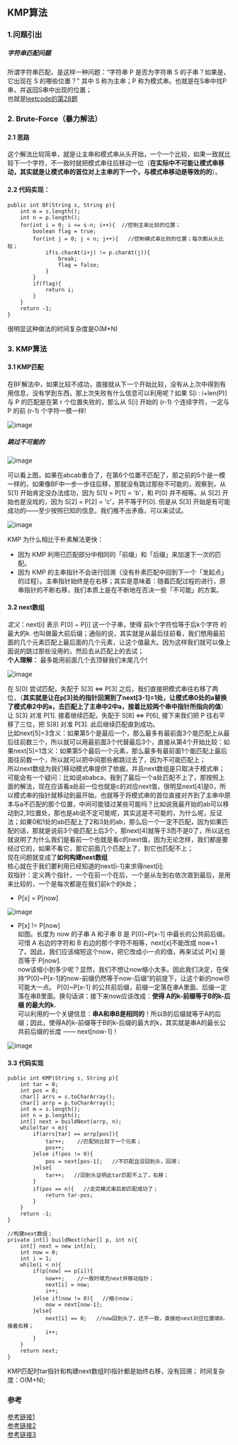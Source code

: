## KMP算法
### 1.问题引出
##### 字符串匹配问题
所谓字符串匹配，是这样一种问题：“字符串 P 是否为字符串 S 的子串？如果是，它出现在 S 的哪些位置？” 其中 S 称为主串；P 称为模式串。也就是在S串中找P串，并返回S串中出现的位置；     
也就是[leetcode的第28题](https://leetcode-cn.com/problems/implement-strstr/)
### 2. Brute-Force（暴力解法）
#### 2.1 思路
这个解法比较简单，就是让主串和模式串从头开始，一个一个比较，如果一致就比较下一个字符，不一致时就把模式串往后移动一位（**在实际中不可能让模式串移动，其实就是让模式串的首位对上主串的下一个，与模式串移动是等效的的**）。

#### 2.2 代码实现：
```
public int BF(String s, String p){
    int m = s.length();
    int n = p.length();
    for(int i = 0; i <= s-n; i++){  //控制主串比较的位置；
        boolean flag = true;
        for(int j = 0; j < n; j++){   //控制模式串比较的位置；每次都从头比较；
            if(s.charAt(i+j) != p.charAt(j)){
                break;
                flag = false;
            }
        }
        if(flag){
            return i;
        }
    }
    return -1;
}
```
很明显这种做法的时间复杂度是O(M*N)
### 3. KMP算法
#### 3.1 KMP匹配
在BF解法中，如果比较不成功，直接就从下一个开始比较，没有从上次中得到有用信息，没有学到东西，那上次失败有什么信息可以利用呢？如果 S[i : i+len(P)] 与 P 的匹配是在第 r 个位置失败的，那么从 S[i] 开始的 (r-1) 个连续字符，一定与 P 的前 (r-1) 个字符一模一样!

![image](https://pic2.zhimg.com/80/v2-7dc61b0836af61e302d9474eeeecfe83_720w.jpg?source=1940ef5c)

##### 跳过不可能的
![image](https://pic2.zhimg.com/80/v2-67dd66b86323d3d08f976589cf712a1a_720w.jpg?source=1940ef5c)

可以看上图，如果在abcab重合了，在第6个位置不匹配了，那之前的5个是一模一样的，如果像BF中一步一步往后移，那就没有跳过那些不可能的，观察到，从 S[1] 开始肯定没办法成功，因为 S[1] = P[1] = 'b'，和 P[0] 并不相等。从 S[2] 开始也是没戏的，因为 S[2] = P[2] = 'c'，并不等于P[0]. 但是从 S[3] 开始是有可能成功的——至少按照已知的信息，我们推不出矛盾，可以来试试。     

![image](https://pic.leetcode-cn.com/1618845342-ydYJRp-9364346F937803F03CD1A0AE645EA0F1.jpg)

KMP 为什么相比于朴素解法更快：
- 因为 KMP 利用已匹配部分中相同的「前缀」和「后缀」来加速下一次的匹配。
- 因为 KMP 的主串指针不会进行回溯（没有朴素匹配中回到下一个「发起点」的过程）。主串指针始终是在右移；其实是意味着：随着匹配过程的进行，原串指针的不断右移，我们本质上是在不断地在否决一些「不可能」的方案。

#### 3.2 next数组
*定义*：next[i] 表示 P[0] ~ P[i] 这一个子串，使得 前k个字符恰等于后k个字符 的最大的k. 也叫做最大前后缀；通俗的说，其实就是从最后往前看，我们想用最前面的几个元素匹配上最后面的几个元素，让这个值最大。因为这样我们就可以像上面说的跳过那些没用的，然后去从匹配上的去试；   
**个人理解：** 最多能用前面几个去顶替我们末尾几个!

![image](https://pic1.zhimg.com/80/v2-d6c6d433813595dce5aad08b40dc0b72_720w.jpg?source=1940ef5c)

在 S[0] 尝试匹配，失配于 S[3] <=> P[3] 之后，我们直接把模式串往右移了两位，（**其实就是让在p[3]处的指针回溯到了next[3-1]=1处，让模式串0处的a替换了模式串2中的a，去匹配上了主串中2中a，接着比较两个串中指针所指向的值**）让 S[3] 对准 P[1]. 接着继续匹配，失配于 S[8] <=> P[6], 接下来我们把 P 往右平移了三位，把 S[8] 对准 P[3]. 此后继续匹配直到成功。    
比如next[5]=3含义：如果第5个是最后一个，那么最多有最前面3个能匹配上从最后往前数三个，所以就可以用最前面3个代替最后3个，直接从第4个开始比较：如果next[5]=1含义：如果第5个最后一个元素，那么最多有最前面1个能匹配上最后面往前数一个，所以就可以把中间那些都跳过去了，因为不可能匹配上；    
所以next数组为我们移动模式串提供了依据，并且next数组是只取决于模式串；     
可能会有一个疑问：比如说ababca，我到了最后一个a处匹配不上了，那按照上面的解法，现在应该看a处前一位也就是c的对应next值，很明显next[4]是0，所以模式串的指针就移动到最开始，也就等于将模式串的首位直接对齐到了主串中原本与a不匹配的那个位置，中间可能错过某些可能吗？比如说我最开始的ab可以移动到2,3位置处，那也是ab说不定可能呢，其实这是不可能的，为什么呢，反证法；如果0和1处的ab匹配上了2和3处的ab，那么后一个一定不匹配，因为如果匹配的话，那就是说前3个能匹配上后3个，那next[4]就等于3而不是0了，所以这也就说明了为什么我们是看前一个也就是看c的next值，因为无论怎样，我们都是要经过它的，如果不看它，那它前面几个匹配上了，到它也匹配不上；    
现在问题就变成了**如何构建next数组**     
核心就在于我们要利用已经知道的next[i-1]来求得next[i];     
双指针：定义两个指针，一个在前一个在后，一个是从左到右依次直到最后，是用来比较的，一个是每次都是在我们前k个的k处；     
-  P[x] = P[now] 

![image](https://pic3.zhimg.com/80/v2-6d6a40331cd9e44bfccd27ac5a764618_720w.jpg?source=1940ef5c)
- P[x] != P[now]       
如图。长度为 now 的子串 A 和子串 B 是 P[0]~P[x-1] 中最长的公共前后缀。可惜 A 右边的字符和 B 右边的那个字符不相等，next[x]不能改成 now+1 了。因此，我们应该缩短这个now，把它改成小一点的值，再来试试 P[x] 是否等于 P[now].     
now该缩小到多少呢？显然，我们不想让now缩小太多。因此我们决定，在保持“P[0]~P[x-1]的now-前缀仍然等于now-后缀”的前提下，让这个新的now尽可能大一点。 P[0]~P[x-1] 的公共前后缀，前缀一定落在串A里面、后缀一定落在串B里面。换句话讲：接下来now应该改成：**使得 A的k-前缀等于B的k-后缀 的最大的k.**    
可以利用的一个关键信息：**串A和串B是相同的**！所以B的后缀就等于A的后缀；因此，使得A的k-前缀等于B的k-后缀的最大的k，其实就是串A的最长公共前后缀的长度 —— next[now-1]！

![image](https://pic1.zhimg.com/80/v2-c5ff4faaab9c3e13690deb86d8d17d71_720w.jpg?source=1940ef5c)

#### 3.3 代码实现
```
public int KMP(String s, String p){
    int tar = 0;
    int pos = 0;
    char[] arrs = s.toCharArray();
    char[] arrp = p.toCharArray();
    int m = s.length();
    int n = p.length();
    int[] next = buildNext(arrp, n);
    while(tar < m){
        if(arrs[tar] == arrp[pos]){
            tar++;    //匹配则比较下一个元素；
            pos++;     
        }else if(pos != 0){
            pos = next[pos-1];   //不匹配且没回到头，回溯；
        }else{
            tar++;   //回到头证明此tar匹配不上了，右移；
        }
        if(pos == n){   //走完模式串后即匹配成功了；
            return tar-pos;
        }
    }
    return -1;
}

//构建next数组；
private int[] buildNext(char[] p, int n){
    int[] next = new int[n];
    int now = 0;
    int i = 1;
    while(i < n){
        if(p[now] == p[i]){
            now++;    //一致时填充next并移动指针；
            next[i] = now;
            i++;
        }else if(now != 0){   //缩小now；
            now = next[now-1];
        }else{
            next[i] == 0;   //now回到头了，还不一致，直接给next对应位置填0，接着右移；
            i++;
        }
    }
    return next;
}
```
KMP匹配时tar指针和构建next数组时i指针都是始终右移，没有回溯；
时间复杂度：O(M+N);     
### 参考
[参考链接1](https://leetcode-cn.com/problems/implement-strstr/solution/shua-chuan-lc-shuang-bai-po-su-jie-fa-km-tb86/)      
[参考链接2](https://www.zhihu.com/question/21923021)   
[参考链接3](https://leetcode-cn.com/problems/implement-strstr/solution/zhe-ke-neng-shi-quan-wang-zui-xi-de-kmp-8zl57/)   
